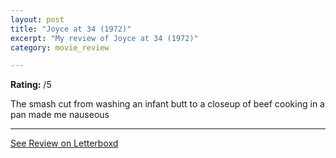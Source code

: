 ```yaml
---
layout: post
title: "Joyce at 34 (1972)"
excerpt: "My review of Joyce at 34 (1972)"
category: movie_review

---
```


**Rating:** /5

The smash cut from washing an infant butt to a closeup of beef cooking in a pan made me nauseous

<hr>

[See Review on Letterboxd](https://boxd.it/3MjBoD)
